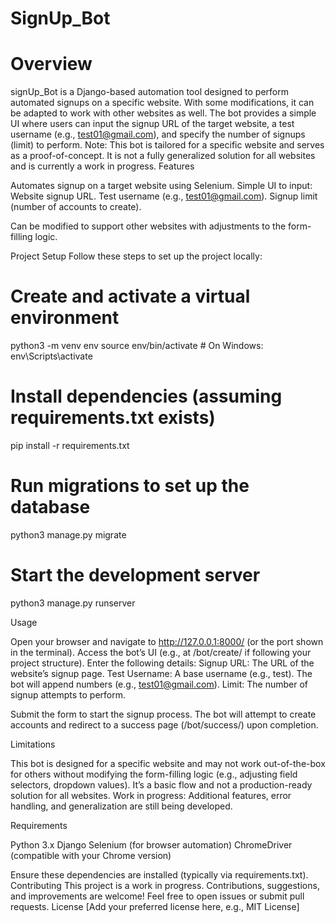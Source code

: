 # SignUp_Bot

# Overview
signUp_Bot is a Django-based automation tool designed to perform automated signups on a specific website. With some modifications, it can be adapted to work with other websites as well. The bot provides a simple UI where users can input the signup URL of the target website, a test username (e.g., test01@gmail.com), and specify the number of signups (limit) to perform.
Note: This bot is tailored for a specific website and serves as a proof-of-concept. It is not a fully generalized solution for all websites and is currently a work in progress.
Features

Automates signup on a target website using Selenium.
Simple UI to input:
Website signup URL.
Test username (e.g., test01@gmail.com).
Signup limit (number of accounts to create).


Can be modified to support other websites with adjustments to the form-filling logic.

Project Setup
Follow these steps to set up the project locally:
# Create and activate a virtual environment
python3 -m venv env
source env/bin/activate  # On Windows: env\Scripts\activate

# Install dependencies (assuming requirements.txt exists)
pip install -r requirements.txt

# Run migrations to set up the database
python3 manage.py migrate

# Start the development server
python3 manage.py runserver

Usage

Open your browser and navigate to http://127.0.0.1:8000/ (or the port shown in the terminal).
Access the bot’s UI (e.g., at /bot/create/ if following your project structure).
Enter the following details:
Signup URL: The URL of the website’s signup page.
Test Username: A base username (e.g., test). The bot will append numbers (e.g., test01@gmail.com).
Limit: The number of signup attempts to perform.


Submit the form to start the signup process.
The bot will attempt to create accounts and redirect to a success page (/bot/success/) upon completion.

Limitations

This bot is designed for a specific website and may not work out-of-the-box for others without modifying the form-filling logic (e.g., adjusting field selectors, dropdown values).
It’s a basic flow and not a production-ready solution for all websites.
Work in progress: Additional features, error handling, and generalization are still being developed.

Requirements

Python 3.x
Django
Selenium (for browser automation)
ChromeDriver (compatible with your Chrome version)

Ensure these dependencies are installed (typically via requirements.txt).
Contributing
This project is a work in progress. Contributions, suggestions, and improvements are welcome! Feel free to open issues or submit pull requests.
License
[Add your preferred license here, e.g., MIT License]
